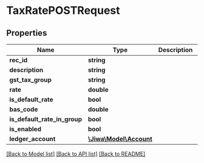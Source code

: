 # TaxRatePOSTRequest

## Properties
Name | Type | Description | Notes
------------ | ------------- | ------------- | -------------
**rec_id** | **string** |  | [optional] 
**description** | **string** |  | [optional] 
**gst_tax_group** | **string** |  | [optional] 
**rate** | **double** |  | [optional] 
**is_default_rate** | **bool** |  | [optional] 
**bas_code** | **double** |  | [optional] 
**is_default_rate_in_group** | **bool** |  | [optional] 
**is_enabled** | **bool** |  | [optional] 
**ledger_account** | [**\Jiwa\Model\Account**](Account.md) |  | [optional] 

[[Back to Model list]](../README.md#documentation-for-models) [[Back to API list]](../README.md#documentation-for-api-endpoints) [[Back to README]](../README.md)


